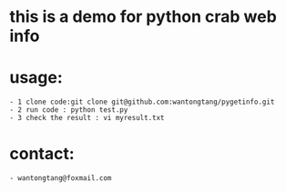 # this is a demo for python crab web info
# usage:
	- 1 clone code:git clone git@github.com:wantongtang/pygetinfo.git
	- 2 run code : python test.py
	- 3 check the result : vi myresult.txt

# contact:
	- wantongtang@foxmail.com

